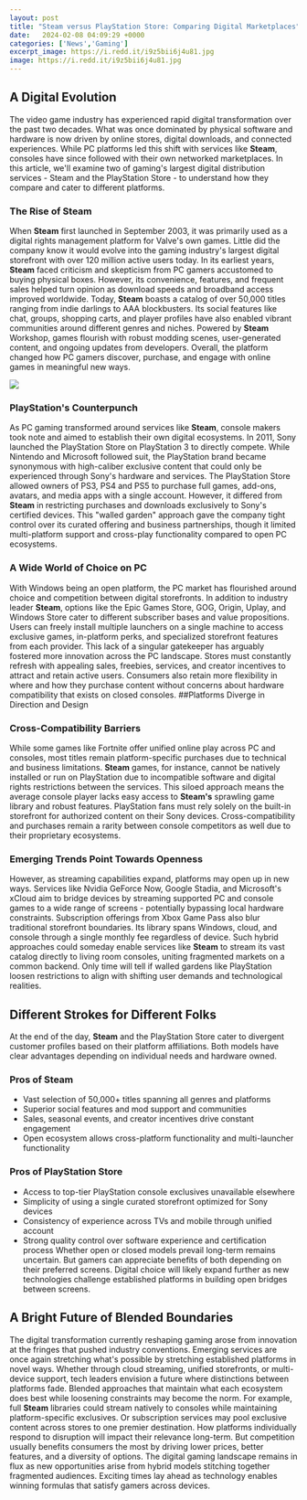 ```yaml
---
layout: post
title: "Steam versus PlayStation Store: Comparing Digital Marketplaces"
date:   2024-02-08 04:09:29 +0000
categories: ['News','Gaming']
excerpt_image: https://i.redd.it/i9z5bii6j4u81.jpg
image: https://i.redd.it/i9z5bii6j4u81.jpg
---
```


## A Digital Evolution 
The video game industry has experienced rapid digital transformation over the past two decades. What was once dominated by physical software and hardware is now driven by online stores, digital downloads, and connected experiences. While PC platforms led this shift with services like **Steam**, consoles have since followed with their own networked marketplaces. In this article, we'll examine two of gaming's largest digital distribution services - Steam and the PlayStation Store - to understand how they compare and cater to different platforms.
### The Rise of Steam 
When **Steam** first launched in September 2003, it was primarily used as a digital rights management platform for Valve's own games. Little did the company know it would evolve into the gaming industry's largest digital storefront with over 120 million active users today. In its earliest years, **Steam** faced criticism and skepticism from PC gamers accustomed to buying physical boxes. However, its convenience, features, and frequent sales helped turn opinion as download speeds and broadband access improved worldwide. 
Today, **Steam** boasts a catalog of over 50,000 titles ranging from indie darlings to AAA blockbusters. Its social features like chat, groups, shopping carts, and player profiles have also enabled vibrant communities around different genres and niches. Powered by **Steam** Workshop, games flourish with robust modding scenes, user-generated content, and ongoing updates from developers. Overall, the platform changed how PC gamers discover, purchase, and engage with online games in meaningful new ways.

![](https://i.redd.it/i9z5bii6j4u81.jpg)
### PlayStation's Counterpunch
As PC gaming transformed around services like **Steam**, console makers took note and aimed to establish their own digital ecosystems. In 2011, Sony launched the PlayStation Store on PlayStation 3 to directly compete. While Nintendo and Microsoft followed suit, the PlayStation brand became synonymous with high-caliber exclusive content that could only be experienced through Sony's hardware and services. 
The PlayStation Store allowed owners of PS3, PS4 and PS5 to purchase full games, add-ons, avatars, and media apps with a single account. However, it differed from **Steam** in restricting purchases and downloads exclusively to Sony's certified devices. This "walled garden" approach gave the company tight control over its curated offering and business partnerships, though it limited multi-platform support and cross-play functionality compared to open PC ecosystems.
### A Wide World of Choice on PC
With Windows being an open platform, the PC market has flourished around choice and competition between digital storefronts. In addition to industry leader **Steam**, options like the Epic Games Store, GOG, Origin, Uplay, and Windows Store cater to different subscriber bases and value propositions. Users can freely install multiple launchers on a single machine to access exclusive games, in-platform perks, and specialized storefront features from each provider. 
This lack of a singular gatekeeper has arguably fostered more innovation across the PC landscape. Stores must constantly refresh with appealing sales, freebies, services, and creator incentives to attract and retain active users. Consumers also retain more flexibility in where and how they purchase content without concerns about hardware compatibility that exists on closed consoles.
##Platforms Diverge in Direction and Design
### Cross-Compatibility Barriers 
While some games like Fortnite offer unified online play across PC and consoles, most titles remain platform-specific purchases due to technical and business limitations. **Steam** games, for instance, cannot be natively installed or run on PlayStation due to incompatible software and digital rights restrictions between the services. 
This siloed approach means the average console player lacks easy access to **Steam's** sprawling game library and robust features. PlayStation fans must rely solely on the built-in storefront for authorized content on their Sony devices. Cross-compatibility and purchases remain a rarity between console competitors as well due to their proprietary ecosystems.
### Emerging Trends Point Towards Openness
However, as streaming capabilities expand, platforms may open up in new ways. Services like Nvidia GeForce Now, Google Stadia, and Microsoft's xCloud aim to bridge devices by streaming supported PC and console games to a wide range of screens - potentially bypassing local hardware constraints. 
Subscription offerings from Xbox Game Pass also blur traditional storefront boundaries. Its library spans Windows, cloud, and console through a single monthly fee regardless of device. Such hybrid approaches could someday enable services like **Steam** to stream its vast catalog directly to living room consoles, uniting fragmented markets on a common backend. Only time will tell if walled gardens like PlayStation loosen restrictions to align with shifting user demands and technological realities.
## Different Strokes for Different Folks 
At the end of the day, **Steam** and the PlayStation Store cater to divergent customer profiles based on their platform affiliations. Both models have clear advantages depending on individual needs and hardware owned.
### Pros of Steam
- Vast selection of 50,000+ titles spanning all genres and platforms 
- Superior social features and mod support and communities 
- Sales, seasonal events, and creator incentives drive constant engagement
- Open ecosystem allows cross-platform functionality and multi-launcher functionality
### Pros of PlayStation Store  
- Access to top-tier PlayStation console exclusives unavailable elsewhere
- Simplicity of using a single curated storefront optimized for Sony devices
- Consistency of experience across TVs and mobile through unified account
- Strong quality control over software experience and certification process
Whether open or closed models prevail long-term remains uncertain. But gamers can appreciate benefits of both depending on their preferred screens. Digital choice will likely expand further as new technologies challenge established platforms in building open bridges between screens.
## A Bright Future of Blended Boundaries
The digital transformation currently reshaping gaming arose from innovation at the fringes that pushed industry conventions. Emerging services are once again stretching what's possible by stretching established platforms in novel ways. Whether through cloud streaming, unified storefronts, or multi-device support, tech leaders envision a future where distinctions between platforms fade.
Blended approaches that maintain what each ecosystem does best while loosening constraints may become the norm. For example, full **Steam** libraries could stream natively to consoles while maintaining platform-specific exclusives. Or subscription services may pool exclusive content across stores to one premier destination. 
How platforms individually respond to disruption will impact their relevance long-term. But competition usually benefits consumers the most by driving lower prices, better features, and a diversity of options. The digital gaming landscape remains in flux as new opportunities arise from hybrid models stitching together fragmented audiences. Exciting times lay ahead as technology enables winning formulas that satisfy gamers across devices.